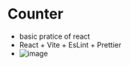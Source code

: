 # Counter

- basic pratice of react
- React + Vite + EsLint + Prettier
- ![image](https://github.com/pcwadarong/Implementation-Practice/assets/86795558/d9b58efc-bdcf-4401-9d94-ede251e323f6)
